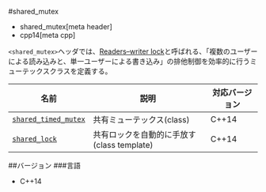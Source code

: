 #shared_mutex
* shared_mutex[meta header]
* cpp14[meta cpp]

`<shared_mutex>`ヘッダでは、[Readers–writer lock](http://en.wikipedia.org/wiki/Readers%E2%80%93writer_lock)と呼ばれる、「複数のユーザーによる読み込みと、単一ユーザーによる書き込み」の排他制御を効率的に行うミューテックスクラスを定義する。


| 名前                 | 説明                                   | 対応バージョン |
|----------------------|----------------------------------------|----------------|
| [`shared_timed_mutex`](shared_mutex/shared_timed_mutex.md) | 共有ミューテックス(class)                  | C++14 |
| [`shared_lock`](shared_mutex/shared_lock.md)               | 共有ロックを自動的に手放す(class template) | C++14 |


##バージョン
###言語
- C++14

